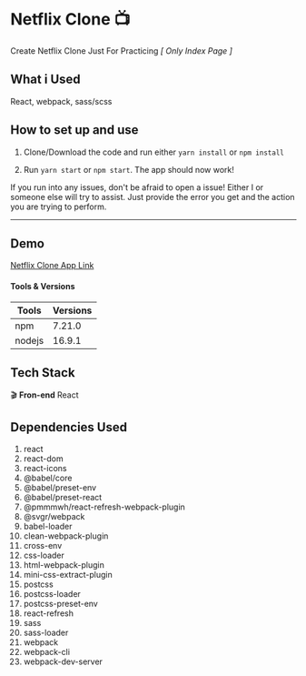 # Netflix Clone :tv:

Create Netflix Clone Just For Practicing _[ Only Index Page ]_

## What i Used

React, webpack, sass/scss

## How to set up and use

1. Clone/Download the code and run either `yarn install` or `npm install`

2. Run `yarn start` or `npm start`. The app should now work!

If you run into any issues, don't be afraid to open a issue! Either I or someone else will try to assist. Just provide the error you get and the action you are trying to perform.

---

## Demo
[Netflix Clone App Link](https://main-netflix-clone-2021.netlify.app/)

#### Tools & Versions

| Tools  | Versions |
| ------ | -------- |
| npm    | 7.21.0   |
| nodejs | 16.9.1   |

## Tech Stack

:clapper: **Fron-end** React

## Dependencies Used

1. react
2. react-dom
3. react-icons
4. @babel/core
5. @babel/preset-env
6. @babel/preset-react
7. @pmmmwh/react-refresh-webpack-plugin
8. @svgr/webpack
9. babel-loader
10. clean-webpack-plugin
11. cross-env
12. css-loader
13. html-webpack-plugin
14. mini-css-extract-plugin
15. postcss
16. postcss-loader
17. postcss-preset-env
18. react-refresh
19. sass
20. sass-loader
21. webpack
22. webpack-cli
23. webpack-dev-server
